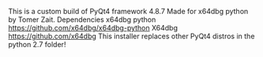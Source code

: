 This is a custom build of PyQt4 framework 4.8.7
Made for x64dbg python by Tomer Zait.
Dependencies
x64dbg python https://github.com/x64dbg/x64dbg-python
X64dbg https://github.com/x64dbg
This installer replaces other PyQt4 distros in the python 2.7 folder!
